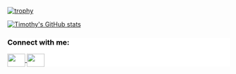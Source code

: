 
[![trophy](https://github-profile-trophy.vercel.app/?username=timothyokooboh&theme=onedark)](https://github.com/ryo-ma/github-profile-trophy)

[![Timothy's GitHub stats](https://github-readme-stats-chi-nine-79.vercel.app/api?username=timothyokooboh&theme=onedark)](https://github.com/timothyokooboh/github-readme-stats)

<div style="color: #000; background-color: #FFF">
<h3 align="left">Connect with me:</h3>
<p align="left">
<a href="https://www.linkedin.com/in/timothy-okooboh-193980165/" target="blank"><img align="center" src="https://cdn.jsdelivr.net/npm/simple-icons@3.0.1/icons/linkedin.svg" alt="" height="30" width="40" />
</a>
 <a href="https://twitter.com/inspiretim24" target="blank"><img align="center" src="https://cdn.jsdelivr.net/npm/simple-icons@3.0.1/icons/twitter.svg" alt="" height="30" width="40" /></a>
</p>
</div>
